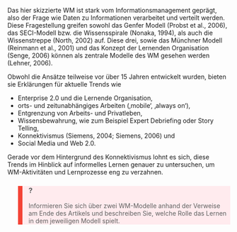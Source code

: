 <!-- filename: 02_Modelle_und_Trends.md -->
<!-- title: Modelle und Trends -->

Das hier skizzierte WM ist stark vom Informationsmanagement geprägt, also der Frage wie Daten zu Informationen verarbeitet und verteilt werden. Diese Fragestellung greifen sowohl das Genfer Modell (Probst et al., 2006), das SECI-Modell bzw. die Wissensspirale (Nonaka, 1994), als auch die Wissenstreppe (North, 2002) auf. Diese drei, sowie das Münchner Modell (Reinmann et al., 2001) und das Konzept der Lernenden Organisation (Senge, 2006) können als zentrale Modelle des WM gesehen werden (Lehner, 2006).

Obwohl die Ansätze teilweise vor über 15 Jahren entwickelt wurden, bieten sie Erklärungen für aktuelle Trends wie

- Enterprise 2.0 und die Lernende Organisation,
- orts- und zeitunabhängiges Arbeiten (‚mobile‘, ‚always on‘),
- Entgrenzung von Arbeits- und Privatleben,
- Wissensbewahrung, wie zum Beispiel Expert Debriefing oder Story Telling,
- Konnektivismus (Siemens, 2004; Siemens, 2006) und
- Social Media und Web 2.0.

Gerade vor dem Hintergrund des Konnektivismus lohnt es sich, diese Trends im Hinblick auf informelles Lernen genauer zu untersuchen, um WM-Aktivitäten und Lernprozesse eng zu verzahnen.

<blockquote style="background: #FFEBEE; border-left: 10px solid #F44336">

### ?

Informieren Sie sich über zwei WM-Modelle anhand der Verweise am Ende des Artikels und beschreiben Sie, welche Rolle das Lernen in dem jeweiligen Modell spielt.

</blockquote>
